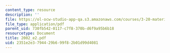 ```yaml
---
content_type: resource
description: ''
file: https://ol-ocw-studio-app-qa.s3.amazonaws.com/courses/3-20-materials-at-equilibrium-sma-5111-fall-2003/2351e2e3794429b699f82b01d99d4081_2002_e2.pdf
file_type: application/pdf
parent_uid: 730fb542-0117-c7f8-370b-d6f9a95b6b18
resourcetype: Document
title: 2002_e2.pdf
uid: 2351e2e3-7944-29b6-99f8-2b01d99d4081
---
```

